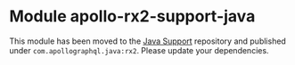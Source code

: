 # Module apollo-rx2-support-java

This module has been moved to the [Java Support](https://github.com/apollographql/apollo-kotlin-java-support) repository and published under `com.apollographql.java:rx2`. Please update your dependencies.
